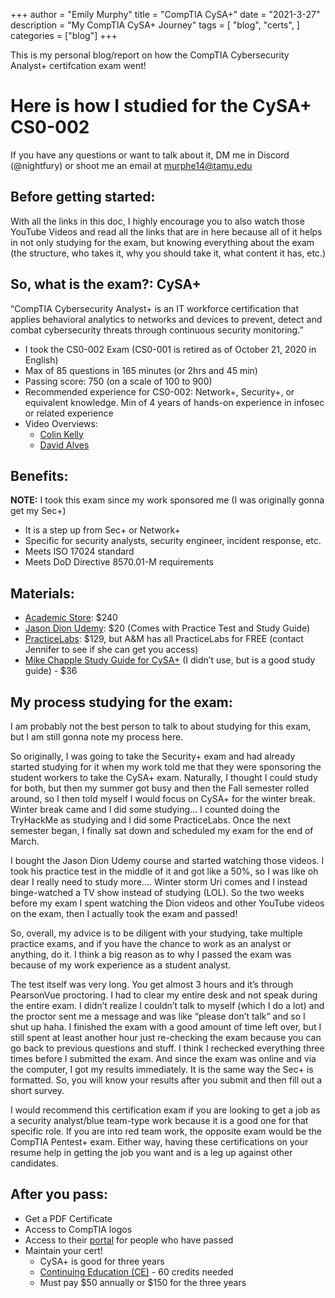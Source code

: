 +++
author = "Emily Murphy"
title = "CompTIA CySA+"
date = "2021-3-27"
description = "My CompTIA CySA+ Journey"
tags = [
    "blog",
    "certs",
]
categories = ["blog"]
+++

This is my personal blog/report on how the CompTIA Cybersecurity Analyst+ certifcation exam went!
<!--more-->


# Here is how I studied for the CySA+ CS0-002
If you have any questions or want to talk about it, DM me in Discord (@nightfury) or shoot me an email at [murphe14@tamu.edu](mailito:murphe14@tamu.edu)

## Before getting started:
With all the links in this doc, I highly encourage you to also watch those YouTube Videos and read all the links that are in here because all of it helps in not only studying for the exam, but knowing everything about the exam (the structure, who takes it, why you should take it, what content it has, etc.)

## So, what is the exam?: CySA+
“CompTIA Cybersecurity Analyst+ is an IT workforce certification that applies behavioral analytics to networks and devices to prevent, detect and combat cybersecurity threats through continuous security monitoring.”

- I took the CS0-002 Exam (CS0-001 is retired as of October 21, 2020 in English)
- Max of 85 questions in 165 minutes (or 2hrs and 45 min)
- Passing score: 750 (on a scale of 100 to 900)
- Recommended experience for CS0-002: Network+, Security+, or equivalent knowledge. Min of 4 years of hands-on experience in infosec or related experience
- Video Overviews:
    - [Colin Kelly](https://www.youtube.com/watch?v=nh6MTTcaDxU)
    - [David Alves](https://www.youtube.com/watch?v=iT6t-FFRQkI)

## Benefits:
**NOTE:** I took this exam since my work sponsored me (I was originally gonna get my Sec+)
- It is a step up from Sec+ or Network+
- Specific for security analysts, security engineer, incident response, etc.
- Meets ISO 17024 standard
- Meets DoD Directive 8570.01-M requirements

## Materials:
- [Academic Store](https://academic-store.comptia.org/comptia-acad-cybersecurity-analyst-exam-voucher/p/ACADCompTIACSA): $240
- [Jason Dion Udemy](https://www.udemy.com/course/comptiacsaplus/): $20 (Comes with Practice Test and Study Guide)
- [PracticeLabs](https://certify.cybervista.net/products/comptia/cybersecurity-analyst-practice-labs/): $129, but A&M has all PracticeLabs for FREE (contact Jennifer to see if she can get you access)
- [Mike Chapple Study Guide for CySA+](https://www.amazon.com/CompTIA-CySA-Study-Guide-CS0-002/dp/1119684056/ref=sr_1_3?dchild=1&keywords=cysa%2B+study+guide&qid=1623534463&sr=8-3) (I didn’t use, but is a good study guide) - $36

## My process studying for the exam:
I am probably not the best person to talk to about studying for this exam, but I am still gonna note my process here. 

So originally, I was going to take the Security+ exam and had already started studying for it when my work told me that they were sponsoring the student workers to take the CySA+ exam. Naturally, I thought I could study for both, but then my summer got busy and then the Fall semester rolled around, so I then told myself I would focus on CySA+ for the winter break. Winter break came and I did some studying… I counted doing the TryHackMe as studying and I did some PracticeLabs. Once the next semester began, I finally sat down and scheduled my exam for the end of March.

I bought the Jason Dion Udemy course and started watching those videos. I took his practice test in the middle of it and got like a 50%, so I was like oh dear I really need to study more…. Winter storm Uri comes and I instead binge-watched a TV show instead of studying (LOL). So the two weeks before my exam I spent watching the Dion videos and other YouTube videos on the exam, then I actually took the exam and passed!

So, overall, my advice is to be diligent with your studying, take multiple practice exams, and if you have the chance to work as an analyst or anything, do it. I think a big reason as to why I passed the exam was because of my work experience as a student analyst. 

The test itself was very long. You get almost 3 hours and it’s through PearsonVue proctoring. I had to clear my entire desk and not speak during the entire exam. I didn’t realize I couldn’t talk to myself (which I do a lot) and the proctor sent me a message and was like “please don’t talk” and so I shut up haha. I finished the exam with a good amount of time left over, but I still spent at least another hour just re-checking the exam because you can go back to previous questions and stuff. I think I rechecked everything three times before I submitted the exam. And since the exam was online and via the computer, I got my results immediately. It is the same way the Sec+ is formatted. So, you will know your results after you submit and then fill out a short survey.

I would recommend this certification exam if you are looking to get a job as a security analyst/blue team-type work because it is a good one for that specific role. If you are into red team work, the opposite exam would be the CompTIA Pentest+ exam. Either way, having these certifications on your resume help in getting the job you want and is a leg up against other candidates.

## After you pass:
- Get a PDF Certificate
- Access to CompTIA logos
- Access to their [portal](https://www.certmetrics.com/comptia/login.aspx?ReturnUrl=%2fcomptia%2fdefault.aspx) for people who have passed
- Maintain your cert!
    - CySA+ is good for three years
    - [Continuing Education (CE)](https://www.comptia.org/continuing-education/) - 60 credits needed
    - Must pay $50 annually or $150 for the three years


